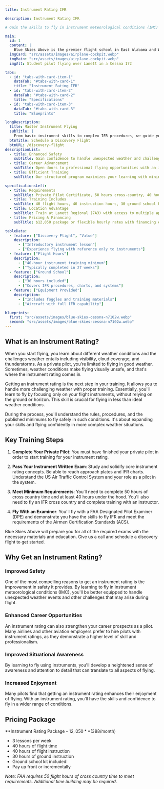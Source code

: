 ```yaml
---
title: Instrument Rating IFR

description: Instrument Rating IFR

# Gain the skills to fly in instrument meteorological conditions (IMC) and expand your flying capabilities with our professional instrument rating training in Lanett, Alabama.

main:
  id: 1
  content: |
    Blue Skies Above is the premier flight school in East Alabama and West Georgia, offering efficient, fun, and personalized instrument rating training. Whether you're advancing your skills or pursuing a professional pilot career, our team will help you master instrument flying.
  imgCard: "src/assets/images/airplane-cockpit.webp"
  imgMain: "src/assets/images/airplane-cockpit.webp"
  imgAlt: Student pilot flying over Lanett in a Cessna 172

tabs:
  - id: "tabs-with-card-item-1"
    dataTab: "#tabs-with-card-1"
    title: "Instrument Rating IFR"
  - id: "tabs-with-card-item-2"
    dataTab: "#tabs-with-card-2"
    title: "Specifications"
  - id: "tabs-with-card-item-3"
    dataTab: "#tabs-with-card-3"
    title: "Blueprints"

longDescription:
  title: Master Instrument Flying
  subTitle: | 
    From basic instrument skills to complex IFR procedures, we guide you every step of the way.
  btnTitle: Schedule a Discovery Flight
  btnURL: /discovery-flight
descriptionList:
  - title: Enhanced Safety
    subTitle: Gain confidence to handle unexpected weather and challenging conditions.
  - title: Career Advancement
    subTitle: Open doors to professional flying opportunities with an instrument rating.
  - title: Efficient Training
    subTitle: Our structured program maximizes your learning with minimal wasted time.

specificationsLeft:
  - title: Requirements
    subTitle: Private Pilot Certificate, 50 hours cross-country, 40 hours instrument time
  - title: Training Includes
    subTitle: 40 flight hours, 40 instruction hours, 30 ground school hours
  - title: Location Advantage
    subTitle: Train at Lanett Regional (7A3) with access to multiple approach procedures
  - title: Pricing & Financing
    subTitle: $12,050 package or flexible hourly rates with financing options

tableData:
  - feature: ["Discovery Flight", "Value"]
    description:
      - ["Introductory instrument lesson"]
      - ["Experience flying with reference only to instruments"]
  - feature: ["Flight Hours"]
    description:
      - ["40-hour instrument training minimum"]
      - ["Typically completed in 27 weeks"]
  - feature: ["Ground School"]
    description:
      - ["30 hours included"]
      - ["Covers IFR procedures, charts, and systems"]
  - feature: ["Equipment Provided"]
    description:
      - ["Includes foggles and training materials"]
      - ["Aircraft with full IFR capability"]

blueprints:
  first: "src/assets/images/blue-skies-cessna-n7102w.webp"
  second: "src/assets/images/blue-skies-cessna-n7102w.webp"
---
```


## What is an Instrument Rating?

When you start flying, you learn about different weather conditions and the challenges weather entails including visibility, cloud coverage, and thunderstorms. As a private pilot, you're limited to flying in good weather. Sometimes, weather conditions make flying visually unsafe, and that's where the instrument rating comes in.

Getting an instrument rating is the next step in your training. It allows you to handle more challenging weather with proper training. Essentially, you'll learn to fly by focusing only on your flight instruments, without relying on the ground or horizon. This skill is crucial for flying in less than ideal weather conditions.

During the process, you'll understand the rules, procedures, and the published minimums to fly safely in such conditions. It's about expanding your skills and flying confidently in more complex weather situations.

## Key Training Steps

1. **Complete Your Private Pilot**: You must have finished your private pilot in order to start training for your instrument rating.

2. **Pass Your Instrument Written Exam**: Study and solidify core instrument rating concepts. Be able to reach approach plates and IFR charts. Understand the US Air Traffic Control System and your role as a pilot in the system.

3. **Meet Minimum Requirements**: You'll need to complete 50 hours of cross country time and at least 40 hours under the hood. You'll also need to fly an IFR cross country and complete training with an instructor.

4. **Fly With an Examiner**: You'll fly with a FAA Designated Pilot Examiner (DPE) and demonstrate you have the skills to fly IFR and meet the requirements of the Airmen Certification Standards (ACS).

Blue Skies Above will prepare you for all of the required exams with the necessary materials and education. Give us a call and schedule a discovery flight to get started.

## Why Get an Instrument Rating?

### Improved Safety
One of the most compelling reasons to get an instrument rating is the improvement in safety it provides. By learning to fly in instrument meteorological conditions (IMC), you'll be better equipped to handle unexpected weather events and other challenges that may arise during flight.

### Enhanced Career Opportunities
An instrument rating can also strengthen your career prospects as a pilot. Many airlines and other aviation employers prefer to hire pilots with instrument ratings, as they demonstrate a higher level of skill and professionalism.

### Improved Situational Awareness
By learning to fly using instruments, you'll develop a heightened sense of awareness and attention to detail that can translate to all aspects of flying.

### Increased Enjoyment
Many pilots find that getting an instrument rating enhances their enjoyment of flying. With an instrument rating, you'll have the skills and confidence to fly in a wider range of conditions.

## Pricing Package

**Instrument Rating Package - $12,050** ($388/month)
- 3 lessons per week
- 40 hours of flight time
- 40 hours of flight instruction
- 30 hours of ground instruction
- Ground school kit included
- Pay up front or incrementally

*Note: FAA requires 50 flight hours of cross country time to meet requirements. Additional time building may be required.*